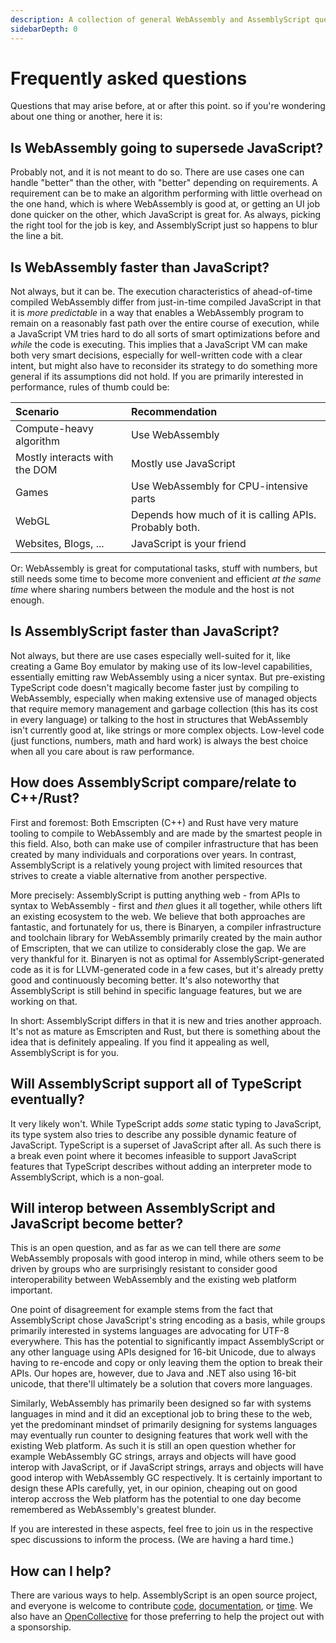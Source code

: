 ```yaml
---
description: A collection of general WebAssembly and AssemblyScript questions and their answers.
sidebarDepth: 0
---
```


# Frequently asked questions

Questions that may arise before, at or after this point. so if you're wondering about one thing or another, here it is:

## Is WebAssembly going to supersede JavaScript?

Probably not, and it is not meant to do so. There are use cases one can handle "better" than the other, with "better" depending on requirements. A requirement can be to make an algorithm performing with little overhead on the one hand, which is where WebAssembly is good at, or getting an UI job done quicker on the other, which JavaScript is great for. As always, picking the right tool for the job is key, and AssemblyScript just so happens to blur the line a bit.

## Is WebAssembly faster than JavaScript?

Not always, but it can be. The execution characteristics of ahead-of-time compiled WebAssembly differ from just-in-time compiled JavaScript in that it is _more predictable_ in a way that enables a WebAssembly program to remain on a reasonably fast path over the entire course of execution, while a JavaScript VM tries hard to do all sorts of smart optimizations before and _while_ the code is executing. This implies that a JavaScript VM can make both very smart decisions, especially for well-written code with a clear intent, but might also have to reconsider its strategy to do something more general if its assumptions did not hold. If you are primarily interested in performance, rules of thumb could be:

| Scenario                      | Recommendation
| :---------------------------- | :-------------
| Compute-heavy algorithm       | Use WebAssembly
| Mostly interacts with the DOM | Mostly use JavaScript
| Games                         | Use WebAssembly for CPU-intensive parts
| WebGL                         | Depends how much of it is calling APIs. Probably both.
| Websites, Blogs, ...          | JavaScript is your friend

Or: WebAssembly is great for computational tasks, stuff with numbers, but still needs some time to become more convenient and efficient _at the same time_ where sharing numbers between the module and the host is not enough.

## Is AssemblyScript faster than JavaScript?

Not always, but there are use cases especially well-suited for it, like creating a Game Boy emulator by making use of its low-level capabilities, essentially emitting raw WebAssembly using a nicer syntax. But pre-existing TypeScript code doesn't magically become faster just by compiling to WebAssembly, especially when making extensive use of managed objects that require memory management and garbage collection \(this has its cost in every language\) or talking to the host in structures that WebAssembly isn't currently good at, like strings or more complex objects. Low-level code \(just functions, numbers, math and hard work\) is always the best choice when all you care about is raw performance.

## How does AssemblyScript compare/relate to C++/Rust?

First and foremost: Both Emscripten \(C++\) and Rust have very mature tooling to compile to WebAssembly and are made by the smartest people in this field. Also, both can make use of compiler infrastructure that has been created by many individuals and corporations over years. In contrast, AssemblyScript is a relatively young project with limited resources that strives to create a viable alternative from another perspective.

More precisely: AssemblyScript is putting anything web - from APIs to syntax to WebAssembly - first and _then_ glues it all together, while others lift an existing ecosystem to the web. We believe that both approaches are fantastic, and fortunately for us, there is Binaryen, a compiler infrastructure and toolchain library for WebAssembly primarily created by the main author of Emscripten, that we can utilize to considerably close the gap. We are very thankful for it. Binaryen is not as optimal for AssemblyScript-generated code as it is for LLVM-generated code in a few cases, but it's already pretty good and continuously becoming better. It's also noteworthy that AssemblyScript is still behind in specific language features, but we are working on that.

In short: AssemblyScript differs in that it is new and tries another approach. It's not as mature as Emscripten and Rust, but there is something about the idea that is definitely appealing. If you find it appealing as well, AssemblyScript is for you.

## Will AssemblyScript support all of TypeScript eventually?

It very likely won't. While TypeScript adds *some* static typing to JavaScript, its type system also tries to describe any possible dynamic feature of JavaScript. TypeScript is a superset of JavaScript after all. As such there is a break even point where it becomes infeasible to support JavaScript features that TypeScript describes without adding an interpreter mode to AssemblyScript, which is a non-goal.

## Will interop between AssemblyScript and JavaScript become better?

This is an open question, and as far as we can tell there are *some* WebAssembly proposals with good interop in mind, while others seem to be driven by groups who are surprisingly resistant to consider good interoperability between WebAssembly and the existing web platform important.

One point of disagreement for example stems from the fact that AssemblyScript chose JavaScript's string encoding as a basis, while groups primarily interested in systems languages are advocating for UTF-8 everywhere. This has the potential to significantly impact AssemblyScript or any other language using APIs designed for 16-bit Unicode, due to always having to re-encode and copy or only leaving them the option to break their APIs. Our hopes are, however, due to Java and .NET also using 16-bit unicode, that there'll ultimately be a solution that covers more languages.

Similarly, WebAssembly has primarily been designed so far with systems languages in mind and it did an exceptional job to bring these to the web, yet the predominant mindset of primarily designing for systems languages may eventually run counter to designing features that work well with the existing Web platform. As such it is still an open question whether for example WebAssembly GC strings, arrays and objects will have good interop with JavaScript, or if JavaScript strings, arrays and objects will have good interop with WebAssembly GC respectively. It is certainly important to design these APIs carefully, yet, in our opinion, cheaping out on good interop accross the Web platform has the potential to one day become remembered as WebAssembly's greatest blunder.

If you are interested in these aspects, feel free to join us in the respective spec discussions to inform the process. (We are having a hard time.)

## How can I help?

There are various ways to help. AssemblyScript is an open source project, and everyone is welcome to contribute [code](https://github.com/AssemblyScript/assemblyscript), [documentation](https://github.com/AssemblyScript/website), or [time](https://github.com/AssemblyScript/community-group). We also have an [OpenCollective](https://opencollective.com/assemblyscript) for those preferring to help the project out with a sponsorship.
